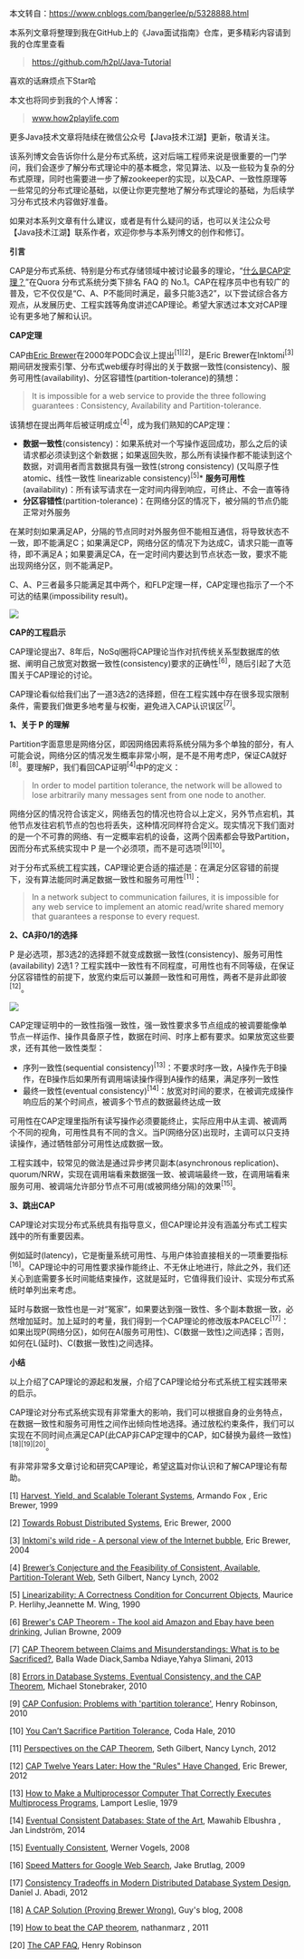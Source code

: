 本文转自：https://www.cnblogs.com/bangerlee/p/5328888.html

本系列文章将整理到我在GitHub上的《Java面试指南》仓库，更多精彩内容请到我的仓库里查看

> https://github.com/h2pl/Java-Tutorial

喜欢的话麻烦点下Star哈

本文也将同步到我的个人博客：

> www.how2playlife.com

更多Java技术文章将陆续在微信公众号【Java技术江湖】更新，敬请关注。

该系列博文会告诉你什么是分布式系统，这对后端工程师来说是很重要的一门学问，我们会逐步了解分布式理论中的基本概念，常见算法、以及一些较为复杂的分布式原理，同时也需要进一步了解zookeeper的实现，以及CAP、一致性原理等一些常见的分布式理论基础，以便让你更完整地了解分布式理论的基础，为后续学习分布式技术内容做好准备。

如果对本系列文章有什么建议，或者是有什么疑问的话，也可以关注公众号【Java技术江湖】联系作者，欢迎你参与本系列博文的创作和修订。

<!-- more -->  
**引言**

CAP是分布式系统、特别是分布式存储领域中被讨论最多的理论，“[什么是CAP定理？](https://www.quora.com/What-Is-CAP-Theorem-1)”在Quora 分布式系统分类下排名 FAQ 的 No.1。CAP在程序员中也有较广的普及，它不仅仅是“C、A、P不能同时满足，最多只能3选2”，以下尝试综合各方观点，从发展历史、工程实践等角度讲述CAP理论。希望大家透过本文对CAP理论有更多地了解和认识。

**CAP定理**

CAP由[Eric Brewer](https://en.wikipedia.org/wiki/Eric_Brewer_(scientist))在2000年PODC会议上提出<sup>[1][2]</sup>，是Eric Brewer在Inktomi<sup>[3]</sup>期间研发搜索引擎、分布式web缓存时得出的关于数据一致性(consistency)、服务可用性(availability)、分区容错性(partition-tolerance)的猜想：

> It is impossible for a web service to provide the three following guarantees : Consistency, Availability and Partition-tolerance.

该猜想在提出两年后被证明成立<sup>[4]</sup>，成为我们熟知的CAP定理：

*   **数据一致性**(consistency)：如果系统对一个写操作返回成功，那么之后的读请求都必须读到这个新数据；如果返回失败，那么所有读操作都不能读到这个数据，对调用者而言数据具有强一致性(strong consistency) (又叫原子性 atomic、线性一致性 linearizable consistency)<sup>[5]</sup>*   **服务可用性**(availability)：所有读写请求在一定时间内得到响应，可终止、不会一直等待
*   **分区容错性**(partition-tolerance)：在网络分区的情况下，被分隔的节点仍能正常对外服务

在某时刻如果满足AP，分隔的节点同时对外服务但不能相互通信，将导致状态不一致，即不能满足C；如果满足CP，网络分区的情况下为达成C，请求只能一直等待，即不满足A；如果要满足CA，在一定时间内要达到节点状态一致，要求不能出现网络分区，则不能满足P。

C、A、P三者最多只能满足其中两个，和FLP定理一样，CAP定理也指示了一个不可达的结果(impossibility result)。

![](https://java-tutorial.oss-cn-shanghai.aliyuncs.com/20230407204500.png)

**CAP的工程启示**

CAP理论提出7、8年后，NoSql圈将CAP理论当作对抗传统关系型数据库的依据、阐明自己放宽对数据一致性(consistency)要求的正确性<sup>[6]</sup>，随后引起了大范围关于CAP理论的讨论。

CAP理论看似给我们出了一道3选2的选择题，但在工程实践中存在很多现实限制条件，需要我们做更多地考量与权衡，避免进入CAP认识误区<sup>[7]</sup>。

**1、关于 P 的理解**

Partition字面意思是网络分区，即因网络因素将系统分隔为多个单独的部分，有人可能会说，网络分区的情况发生概率非常小啊，是不是不用考虑P，保证CA就好<sup>[8]</sup>。要理解P，我们看回CAP证明<sup>[4]</sup>中P的定义：

> In order to model partition tolerance, the network will be allowed to lose arbitrarily many messages sent from one node to another.

网络分区的情况符合该定义，网络丢包的情况也符合以上定义，另外节点宕机，其他节点发往宕机节点的包也将丢失，这种情况同样符合定义。现实情况下我们面对的是一个不可靠的网络、有一定概率宕机的设备，这两个因素都会导致Partition，因而分布式系统实现中 P 是一个必须项，而不是可选项<sup>[9][10]</sup>。

对于分布式系统工程实践，CAP理论更合适的描述是：在满足分区容错的前提下，没有算法能同时满足数据一致性和服务可用性<sup>[11]</sup>：

> In a network subject to communication failures, it is impossible for any web service to implement an atomic read/write shared memory that guarantees a response to every request.

**2、CA非0/1的选择**

P 是必选项，那3选2的选择题不就变成数据一致性(consistency)、服务可用性(availability) 2选1？工程实践中一致性有不同程度，可用性也有不同等级，在保证分区容错性的前提下，放宽约束后可以兼顾一致性和可用性，两者不是非此即彼<sup>[12]</sup>。

![](https://java-tutorial.oss-cn-shanghai.aliyuncs.com/116770-20160401221124957-2025686892.jpg)

CAP定理证明中的一致性指强一致性，强一致性要求多节点组成的被调要能像单节点一样运作、操作具备原子性，数据在时间、时序上都有要求。如果放宽这些要求，还有其他一致性类型：

*   序列一致性(sequential consistency)<sup>[13]</sup>：不要求时序一致，A操作先于B操作，在B操作后如果所有调用端读操作得到A操作的结果，满足序列一致性
*   最终一致性(eventual consistency)<sup>[14]</sup>：放宽对时间的要求，在被调完成操作响应后的某个时间点，被调多个节点的数据最终达成一致

可用性在CAP定理里指所有读写操作必须要能终止，实际应用中从主调、被调两个不同的视角，可用性具有不同的含义。当P(网络分区)出现时，主调可以只支持读操作，通过牺牲部分可用性达成数据一致。

工程实践中，较常见的做法是通过异步拷贝副本(asynchronous replication)、quorum/NRW，实现在调用端看来数据强一致、被调端最终一致，在调用端看来服务可用、被调端允许部分节点不可用(或被网络分隔)的效果<sup>[15]</sup>。

**3、跳出CAP**

CAP理论对实现分布式系统具有指导意义，但CAP理论并没有涵盖分布式工程实践中的所有重要因素。

例如延时(latency)，它是衡量系统可用性、与用户体验直接相关的一项重要指标<sup>[16]</sup>。CAP理论中的可用性要求操作能终止、不无休止地进行，除此之外，我们还关心到底需要多长时间能结束操作，这就是延时，它值得我们设计、实现分布式系统时单列出来考虑。

延时与数据一致性也是一对“冤家”，如果要达到强一致性、多个副本数据一致，必然增加延时。加上延时的考量，我们得到一个CAP理论的修改版本PACELC<sup>[17]</sup>：如果出现P(网络分区)，如何在A(服务可用性)、C(数据一致性)之间选择；否则，如何在L(延时)、C(数据一致性)之间选择。

**小结**

以上介绍了CAP理论的源起和发展，介绍了CAP理论给分布式系统工程实践带来的启示。

CAP理论对分布式系统实现有非常重大的影响，我们可以根据自身的业务特点，在数据一致性和服务可用性之间作出倾向性地选择。通过放松约束条件，我们可以实现在不同时间点满足CAP(此CAP非CAP定理中的CAP，如C替换为最终一致性)<sup>[18][19][20]</sup>。

有非常非常多文章讨论和研究CAP理论，希望这篇对你认识和了解CAP理论有帮助。

[1] [Harvest, Yield, and Scalable Tolerant Systems](https://cs.uwaterloo.ca/~brecht/servers/readings-new2/harvest-yield.pdf), Armando Fox , Eric Brewer, 1999

[2] [Towards Robust Distributed Systems](http://www.cs.berkeley.edu/~brewer/cs262b-2004/PODC-keynote.pdf), Eric Brewer, 2000

[3] [Inktomi's wild ride - A personal view of the Internet bubble](https://www.youtube.com/watch?v=E91oEn1bnXM), Eric Brewer, 2004

[4] [Brewer’s Conjecture and the Feasibility of Consistent, Available, Partition-Tolerant Web](https://pdfs.semanticscholar.org/24ce/ce61e2128780072bc58f90b8ba47f624bc27.pdf), Seth Gilbert, Nancy Lynch, 2002

[5] [Linearizability: A Correctness Condition for Concurrent Objects](http://cs.brown.edu/~mph/HerlihyW90/p463-herlihy.pdf), Maurice P. Herlihy,Jeannette M. Wing, 1990

[6] [Brewer's CAP Theorem - The kool aid Amazon and Ebay have been drinking](http://julianbrowne.com/article/viewer/brewers-cap-theorem), Julian Browne, 2009

[7] [CAP Theorem between Claims and Misunderstandings: What is to be Sacrificed?](http://www.sersc.org/journals/IJAST/vol56/1.pdf), Balla Wade Diack,Samba Ndiaye,Yahya Slimani, 2013

[8] [Errors in Database Systems, Eventual Consistency, and the CAP Theorem](http://cacm.acm.org/blogs/blog-cacm/83396-errors-in-database-systems-eventual-consistency-and-the-cap-theorem/fulltext), Michael Stonebraker, 2010

[9] [CAP Confusion: Problems with 'partition tolerance'](http://blog.cloudera.com/blog/2010/04/cap-confusion-problems-with-partition-tolerance/), Henry Robinson, 2010

[10] [You Can’t Sacrifice Partition Tolerance](https://codahale.com/you-cant-sacrifice-partition-tolerance/), Coda Hale, 2010

[11] [Perspectives on the CAP Theorem](https://groups.csail.mit.edu/tds/papers/Gilbert/Brewer2.pdf), Seth Gilbert, Nancy Lynch, 2012

[12] [CAP Twelve Years Later: How the "Rules" Have Changed](https://www.computer.org/cms/Computer.org/ComputingNow/homepage/2012/0512/T_CO2_CAP12YearsLater.pdf), Eric Brewer, 2012

[13] [How to Make a Multiprocessor Computer That Correctly Executes Multiprocess Programs](http://research.microsoft.com/en-us/um/people/lamport/pubs/multi.pdf), Lamport Leslie, 1979

[14] [Eventual Consistent Databases: State of the Art](http://www.ronpub.com/publications/OJDB-v1i1n03_Elbushra.pdf), Mawahib Elbushra , Jan Lindström, 2014

[15] [Eventually Consistent](http://www.allthingsdistributed.com/2008/12/eventually_consistent.html), Werner Vogels, 2008

[16] [Speed Matters for Google Web Search](http://www.isaacsunyer.com/wp-content/uploads/2009/09/test_velocidad_google.pdf), Jake Brutlag, 2009

[17] [Consistency Tradeoffs in Modern Distributed Database System Design](http://cs-www.cs.yale.edu/homes/dna/papers/abadi-pacelc.pdf), Daniel J. Abadi, 2012

[18] [A CAP Solution (Proving Brewer Wrong)](http://guysblogspot.blogspot.com/2008/09/cap-solution-proving-brewer-wrong.html), Guy's blog, 2008

[19] [How to beat the CAP theorem](http://nathanmarz.com/blog/how-to-beat-the-cap-theorem.html), nathanmarz , 2011

[20] [The CAP FAQ](https://github.com/henryr/cap-faq), Henry Robinson